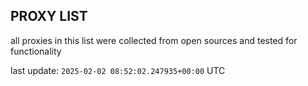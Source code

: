## PROXY LIST

all proxies in this list were collected from open sources and tested for functionality

last update: `2025-02-02 08:52:02.247935+00:00` UTC